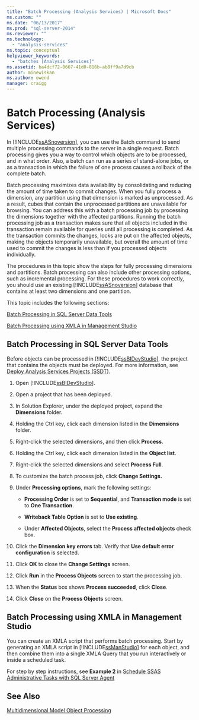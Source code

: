 ```yaml
---
title: "Batch Processing (Analysis Services) | Microsoft Docs"
ms.custom: ""
ms.date: "06/13/2017"
ms.prod: "sql-server-2014"
ms.reviewer: ""
ms.technology: 
  - "analysis-services"
ms.topic: conceptual
helpviewer_keywords: 
  - "batches [Analysis Services]"
ms.assetid: ba4dcf72-0667-41d0-816b-ab8ff9a7d9cb
author: minewiskan
ms.author: owend
manager: craigg
---
```

# Batch Processing (Analysis Services)
  In [!INCLUDE[ssASnoversion](../../includes/ssasnoversion-md.md)], you can use the Batch command to send multiple processing commands to the server in a single request. Batch processing gives you a way to control which objects are to be processed, and in what order. Also, a batch can run as a series of stand-alone jobs, or as a transaction in which the failure of one process causes a rollback of the complete batch.  
  
 Batch processing maximizes data availability by consolidating and reducing the amount of time taken to commit changes. When you fully process a dimension, any partition using that dimension is marked as unprocessed. As a result, cubes that contain the unprocessed partitions are unavailable for browsing. You can address this with a batch processing job by processing the dimensions together with the affected partitions. Running the batch processing job as a transaction makes sure that all objects included in the transaction remain available for queries until all processing is completed. As the transaction commits the changes, locks are put on the affected objects, making the objects temporarily unavailable, but overall the amount of time used to commit the changes is less than if you processed objects individually.  
  
 The procedures in this topic show the steps for fully processing dimensions and partitions. Batch processing can also include other processing options, such as incremental processing. For these procedures to work correctly, you should use an existing [!INCLUDE[ssASnoversion](../../includes/ssasnoversion-md.md)] database that contains at least two dimensions and one partition.  
  
 This topic includes the following sections:  
  
 [Batch Processing in SQL Server Data Tools](#bkmk_ssdt)  
  
 [Batch Processing using XMLA in Management Studio](#bkmk_xmla)  
  
##  <a name="bkmk_ssdt"></a> Batch Processing in SQL Server Data Tools  
 Before objects can be processed in [!INCLUDE[ssBIDevStudio](../../includes/ssbidevstudio-md.md)], the project that contains the objects must be deployed. For more information, see [Deploy Analysis Services Projects &#40;SSDT&#41;](deploy-analysis-services-projects-ssdt.md).  
  
1.  Open [!INCLUDE[ssBIDevStudio](../../includes/ssbidevstudio-md.md)].  
  
2.  Open a project that has been deployed.  
  
3.  In Solution Explorer, under the deployed project, expand the **Dimensions** folder.  
  
4.  Holding the Ctrl key, click each dimension listed in the **Dimensions** folder.  
  
5.  Right-click the selected dimensions, and then click **Process**.  
  
6.  Holding the Ctrl key, click each dimension listed in the **Object list**.  
  
7.  Right-click the selected dimensions and select **Process Full**.  
  
8.  To customize the batch process job, click **Change Settings.**  
  
9. Under **Processing options**, mark the following settings:  
  
    -   **Processing Order** is set to **Sequential**, and **Transaction mode** is set to **One Transaction**.  
  
    -   **Writeback Table Option** is set to **Use existing**.  
  
    -   Under **Affected Objects**, select the **Process affected objects** check box.  
  
10. Click the **Dimension key errors** tab. Verify that **Use default error configuration** is selected.  
  
11. Click **OK** to close the **Change Settings** screen.  
  
12. Click **Run** in the **Process Objects** screen to start the processing job.  
  
13. When the **Status** box shows **Process succeeded**, click **Close**.  
  
14. Click **Close** on the **Process Objects** screen.  
  
##  <a name="bkmk_xmla"></a> Batch Processing using XMLA in Management Studio  
 You can create an XMLA script that performs batch processing. Start by generating an XMLA script in [!INCLUDE[ssManStudio](../../includes/ssmanstudio-md.md)] for each object, and then combine them into a single XMLA Query that you run interactively or inside a scheduled task.  
  
 For step by step instructions, see **Example 2** in [Schedule SSAS Administrative Tasks with SQL Server Agent](../instances/schedule-ssas-administrative-tasks-with-sql-server-agent.md)  
  
## See Also  
 [Multidimensional Model Object Processing](processing-a-multidimensional-model-analysis-services.md)  
  
  
